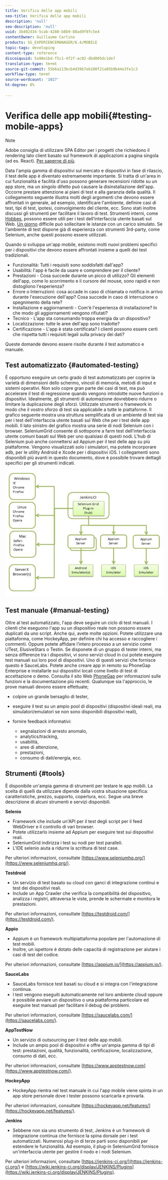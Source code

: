 ```yaml
---
title: Verifica delle app mobili
seo-title: Verifica delle app mobili
description: 'null'
seo-description: 'null'
uuid: 3b402d34-5cab-4280-b8b9-88ad9f8fc5e4
contentOwner: Guillaume Carlino
products: SG_EXPERIENCEMANAGER/6.4/MOBILE
topic-tags: developing
content-type: reference
discoiquuid: 5a98e1bd-f5c1-4f2f-ac02-dbd005dc1de7
translation-type: tm+mt
source-git-commit: 55b6a113bcb4d39b7eb100f21a05b9b44e3fe1c3
workflow-type: tm+mt
source-wordcount: '1027'
ht-degree: 0%

---
```



# Verifica delle app mobili{#testing-mobile-apps}

>[!NOTE]
>
> Adobe consiglia di utilizzare SPA Editor per i progetti che richiedono il rendering lato client basato sul framework di applicazioni a pagina singola (ad es. React). [Per saperne di più](/help/sites-developing/spa-overview.md).

Data l&#39;ampia gamma di dispositivi sul mercato e dispositivi in fase di rilascio, il test delle app è diventato estremamente importante. Si tratta di un&#39;area in cui funzionalità e facilità d&#39;uso possono generare recensioni ridotte su un app store, ma un singolo difetto può causare la disinstallazione dell&#39;app. Occorre prestare attenzione ai piani di test e alla garanzia della qualità. Il collegamento seguente illustra molti degli argomenti che devono essere affrontati in generale, ad esempio, identificare l&#39;ambiente, definire casi di test, tipi di test, ipotesi, coinvolgimento del cliente, ecc. Sono stati inoltre discussi gli strumenti per facilitare il lavoro di test. Strumenti interni, come [Hobbes](/help/sites-developing/hobbes.md), possono essere utili per i test dell’interfaccia utente basati sul Web. [Un giorno](/help/sites-developing/tough-day.md) difficile può sollecitare le istanze con un carico simulato. Se l&#39;ambiente di test dispone già di esperienza con strumenti 3rd-party, come Selenium, anche questi possono essere utilizzati.

Quando si sviluppa un&#39;app mobile, esistono molti nuovi problemi specifici per i dispositivi che devono essere affrontati insieme a quelli dei test tradizionali.

* Funzionalità: Tutti i requisiti sono soddisfatti dall&#39;app?
* Usabilità: l&#39;app è facile da usare e comprendere per il cliente?
* Prestazioni - Cosa succede durante un picco di utilizzo? Gli elementi dell&#39;app, come lo scorrimento e il cursore del mouse, sono rapidi e non distogliono l&#39;esperienza?
* Errore o Interruzioni: cosa accade in caso di chiamata o notifica in arrivo durante l&#39;esecuzione dell&#39;app? Cosa succede in caso di interruzione o spegnimento della rete?
* Installazione e aggiornamenti - Com&#39;è l&#39;esperienza di installazione? In che modo gli aggiornamenti vengono rifiutati?
* Tecnico - L&#39;app sta consumando troppa energia da un dispositivo?
* Localizzazione: tutte le aree dell&#39;app sono tradotte?
* Certificazione - L&#39;app è stata certificata? I clienti possono essere certi che rispetta tutti i requisiti legali sulla privacy dei dati?

Queste domande devono essere risolte durante il test automatico e manuale.

## Test automatizzato {#automated-testing}

È opportuno eseguire un certo grado di test automatizzato per coprire la varietà di dimensioni dello schermo, vincoli di memoria, metodi di input e sistemi operativi. Non solo copre gran parte dei casi di test, ma può accelerare il test di regressione quando vengono introdotte nuove funzioni o dispositivi. Idealmente, gli strumenti di automazione dovrebbero ridurre o limitare la duplicazione degli sforzi. Utilizzate strumenti o framework in modo che il vostro sforzo di test sia applicabile a tutte le piattaforme. Il grafico seguente mostra una struttura semplificata di un ambiente di test sia per i test dell&#39;interfaccia utente basati sul Web che per i test delle app mobili. Il lato sinistro del grafico mostra una serie di nodi Selenium con i browser. SeleniumGrid consente di sottoporre a farm test dell’interfaccia utente comuni basati sul Web per uno qualsiasi di questi nodi. L&#39;hub di Selenium può anche connettersi ad Appium per il test delle app su più piattaforme. Vengono visualizzati solo i simulatori, ma potete incorporare adb, per le utility Android e Xcode per i dispositivi iOS. I collegamenti sono disponibili più avanti in questo documento, dove è possibile trovare dettagli specifici per gli strumenti indicati.

![chlimage_1](assets/chlimage_1.jpeg)

## Test manuale {#manual-testing}

Oltre al test automatizzato, l&#39;app deve seguire un ciclo di test manuali. I clienti che eseguono l&#39;app su un dispositivo reale non possono essere duplicati da uno script. Anche qui, avete molte opzioni. Potete utilizzare una piattaforma, come HockeyApp, per definire chi ha accesso e raccogliere i commenti. Oppure potete affidare l’intero processo a un servizio come UTest, ElusiveStars o Testin. Se disponete di un gruppo di tester interni, ma senza differenze tra i dispositivi, vi sono servizi cloud in cui potete eseguire test manuali sui loro pool di dispositivi. Uno di questi servizi che fornisce questo è SauceLabs. Potete anche creare app in remoto su PhoneGap Enterprise e installarle sui dispositivi locali come livello di test di accettazione o demo. Consulta il sito Web [PhoneGap](https://phonegap.com/) per informazioni sulle funzioni e la documentazione più recenti. Qualunque sia l&#39;approccio, le prove manuali devono essere effettuate;

* colpire un grande bersaglio di tester,
* eseguire il test su un ampio pool di dispositivi (dispositivi ideali reali, ma simulatori/emulatori se non sono disponibili dispositivi reali),
* fornire feedback informativi:

   * segnalazioni di arresto anomalo,
   * analytics/tracking,
   * usabilità,
   * aree di attenzione,
   * prestazioni,
   * consumo di dati/energia, ecc.

## Strumenti {#tools}

È disponibile un&#39;ampia gamma di strumenti per testare le app mobili. La scelta di quelli da utilizzare dipende dalla vostra situazione specifica: caratteristiche, prezzo, supporto, copertura, ecc. Segue una breve descrizione di alcuni strumenti e servizi disponibili.

**Selenio**

* Framework che include un&#39;API per il test degli script per il feed WebDriver e il controllo di vari browser.
* Potete utilizzarlo insieme ad Appium per eseguire test sui dispositivi reali.
* SeleniumGrid indirizza i test su nodi per test paralleli.
* L&#39;IDE selenio aiuta a ridurre la scrittura di test case.

Per ulteriori informazioni, consultate [https://www.seleniumhq.org/](https://www.seleniumhq.org/).

**Testdroid**

* Un servizio di test basato su cloud con ganci di integrazione continui e test dei dispositivi reali.
* Include un App Crawler che verifica la compatibilità del dispositivo, analizza i registri, attraversa le viste, prende le schermate e monitora le prestazioni.

Per ulteriori informazioni, consultate [https://testdroid.com/](https://testdroid.com/).

**Appio**

* Appium è un framework multipiattaforma popolare per l&#39;automazione di test mobili.
* Inoltre, un ispettore è dotato delle capacità di registrazione per aiutare i casi di test del codice.

Per ulteriori informazioni, consultate [https://appium.io/](https://appium.io/).

**SauceLabs**

* SauceLabs fornisce test basati su cloud e si integra con l&#39;integrazione continua.
* I test vengono eseguiti automaticamente nel loro ambiente cloud oppure è possibile avviare un dispositivo o una piattaforma particolare ed eseguire test manuali per facilitare il debug dei problemi.

Per ulteriori informazioni, consultate [https://saucelabs.com/](https://saucelabs.com/).

**AppTestNow**

* Un servizio di outsourcing per il test delle app mobili.
* Include un ampio pool di dispositivi e offre un&#39;ampia gamma di tipi di test: prestazioni, qualità, funzionalità, certificazione, localizzazione, consumo di dati, ecc.

Per ulteriori informazioni, consultate [https://www.apptestnow.com](https://www.apptestnow.com/).

**HockeyApp**

* HockeyApp rientra nel test manuale in cui l&#39;app mobile viene spinta in un app store personale dove i tester possono scaricarla e provarla.

Per ulteriori informazioni, consultate [https://hockeyapp.net/features/](https://hockeyapp.net/features/).

**Jenkins**

* Sebbene non sia uno strumento di test, Jenkins è un framework di integrazione continua che fornisce la spina dorsale per i test automatizzati. Numerosi plug-in di terze parti sono disponibili per estendere le funzionalità. Ad esempio, il plug-in SeleniumGrid fornisce un&#39;interfaccia utente per gestire il nodo e i nodi Selenium.

Per ulteriori informazioni, consultate [https://jenkins-ci.org/](https://jenkins-ci.org/) e [https://wiki.jenkins-ci.org/display/JENKINS/Plugins](https://wiki.jenkins-ci.org/display/JENKINS/Plugins).
